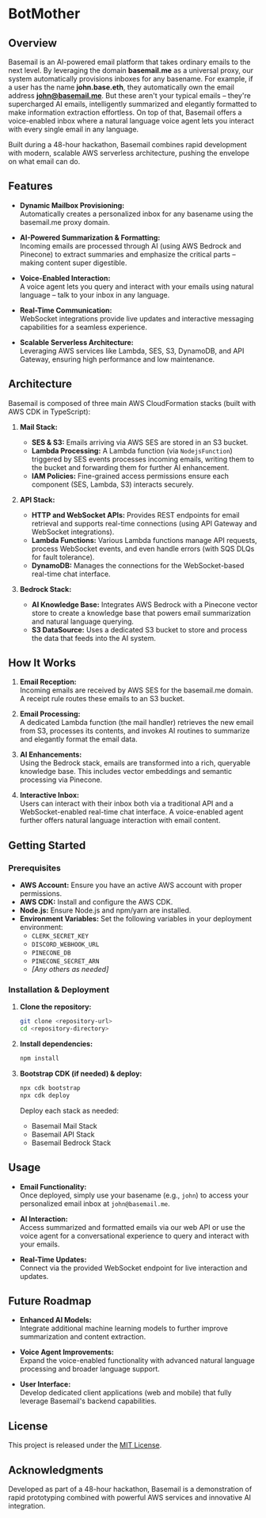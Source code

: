 # BotMother

## Overview

Basemail is an AI-powered email platform that takes ordinary emails to the next level. By leveraging the domain **basemail.me** as a universal proxy, our system automatically provisions inboxes for any basename. For example, if a user has the name **john.base.eth**, they automatically own the email address **john@basemail.me**. But these aren't your typical emails – they're supercharged AI emails, intelligently summarized and elegantly formatted to make information extraction effortless. On top of that, Basemail offers a voice-enabled inbox where a natural language voice agent lets you interact with every single email in any language.

Built during a 48-hour hackathon, Basemail combines rapid development with modern, scalable AWS serverless architecture, pushing the envelope on what email can do.

## Features

- **Dynamic Mailbox Provisioning:**  
  Automatically creates a personalized inbox for any basename using the basemail.me proxy domain.

- **AI-Powered Summarization & Formatting:**  
  Incoming emails are processed through AI (using AWS Bedrock and Pinecone) to extract summaries and emphasize the critical parts – making content super digestible.

- **Voice-Enabled Interaction:**  
  A voice agent lets you query and interact with your emails using natural language – talk to your inbox in any language.

- **Real-Time Communication:**  
  WebSocket integrations provide live updates and interactive messaging capabilities for a seamless experience.

- **Scalable Serverless Architecture:**  
  Leveraging AWS services like Lambda, SES, S3, DynamoDB, and API Gateway, ensuring high performance and low maintenance.

## Architecture

Basemail is composed of three main AWS CloudFormation stacks (built with AWS CDK in TypeScript):

1. **Mail Stack:**

   - **SES & S3:** Emails arriving via AWS SES are stored in an S3 bucket.
   - **Lambda Processing:** A Lambda function (via `NodejsFunction`) triggered by SES events processes incoming emails, writing them to the bucket and forwarding them for further AI enhancement.
   - **IAM Policies:** Fine-grained access permissions ensure each component (SES, Lambda, S3) interacts securely.

2. **API Stack:**

   - **HTTP and WebSocket APIs:** Provides REST endpoints for email retrieval and supports real-time connections (using API Gateway and WebSocket integrations).
   - **Lambda Functions:** Various Lambda functions manage API requests, process WebSocket events, and even handle errors (with SQS DLQs for fault tolerance).
   - **DynamoDB:** Manages the connections for the WebSocket-based real-time chat interface.

3. **Bedrock Stack:**
   - **AI Knowledge Base:** Integrates AWS Bedrock with a Pinecone vector store to create a knowledge base that powers email summarization and natural language querying.
   - **S3 DataSource:** Uses a dedicated S3 bucket to store and process the data that feeds into the AI system.

## How It Works

1. **Email Reception:**  
   Incoming emails are received by AWS SES for the basemail.me domain. A receipt rule routes these emails to an S3 bucket.

2. **Email Processing:**  
   A dedicated Lambda function (the mail handler) retrieves the new email from S3, processes its contents, and invokes AI routines to summarize and elegantly format the email data.

3. **AI Enhancements:**  
   Using the Bedrock stack, emails are transformed into a rich, queryable knowledge base. This includes vector embeddings and semantic processing via Pinecone.

4. **Interactive Inbox:**  
   Users can interact with their inbox both via a traditional API and a WebSocket-enabled real-time chat interface. A voice-enabled agent further offers natural language interaction with email content.

## Getting Started

### Prerequisites

- **AWS Account:** Ensure you have an active AWS account with proper permissions.
- **AWS CDK:** Install and configure the AWS CDK.
- **Node.js:** Ensure Node.js and npm/yarn are installed.
- **Environment Variables:** Set the following variables in your deployment environment:
  - `CLERK_SECRET_KEY`
  - `DISCORD_WEBHOOK_URL`
  - `PINECONE_DB`
  - `PINECONE_SECRET_ARN`
  - _[Any others as needed]_

### Installation & Deployment

1. **Clone the repository:**

   ```bash
   git clone <repository-url>
   cd <repository-directory>
   ```

2. **Install dependencies:**

   ```bash
   npm install
   ```

3. **Bootstrap CDK (if needed) & deploy:**

   ```bash
   npx cdk bootstrap
   npx cdk deploy
   ```

   Deploy each stack as needed:

   - Basemail Mail Stack
   - Basemail API Stack
   - Basemail Bedrock Stack

## Usage

- **Email Functionality:**  
  Once deployed, simply use your basename (e.g., `john`) to access your personalized email inbox at `john@basemail.me`.

- **AI Interaction:**  
  Access summarized and formatted emails via our web API or use the voice agent for a conversational experience to query and interact with your emails.

- **Real-Time Updates:**  
  Connect via the provided WebSocket endpoint for live interaction and updates.

## Future Roadmap

- **Enhanced AI Models:**  
  Integrate additional machine learning models to further improve summarization and content extraction.

- **Voice Agent Improvements:**  
  Expand the voice-enabled functionality with advanced natural language processing and broader language support.

- **User Interface:**  
  Develop dedicated client applications (web and mobile) that fully leverage Basemail's backend capabilities.

## License

This project is released under the [MIT License](LICENSE).

## Acknowledgments

Developed as part of a 48-hour hackathon, Basemail is a demonstration of rapid prototyping combined with powerful AWS services and innovative AI integration.
